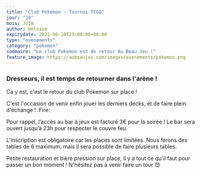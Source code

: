 ```yaml
---
title: "Club Pokémon - Tournoi TCGO"
jour: "10"
mois: JUIN
author: Héloïse
expirydate: 2021-06-10T23:00:00+00:00
type: "evenements"
category: "pokemon"
sommaire: "Le club Pokemon est de retour Au Beau Jeu !"
feature_image: https://aubeaujeu.com/images/evenements/pokemon.png
---
```

### Dresseurs, il est temps de retourner dans l'arène !

Ca y est, c'est le retour du club Pokemon sur place !

C'est l'occasion de venir enfin jouer les derniers decks, et de faire plein d'échange ! :Fire:

Pour rappel, l’accès au bar à jeux est facturé 3€ pour la soirée ! Le bar sera ouvert jusqu’à 23h pour respecter le couvre feu.

L’inscription est obligatoire car les places sont limitées. Nous ferons des tables de 6 maximum, mais il sera possible de faire plusieurs tables.

Petite restauration et bière pression sur place, il y a tout ce qu'il faut pour passer un bon moment ! N'hésitez pas à venir faire un tour :heart_eyes:
